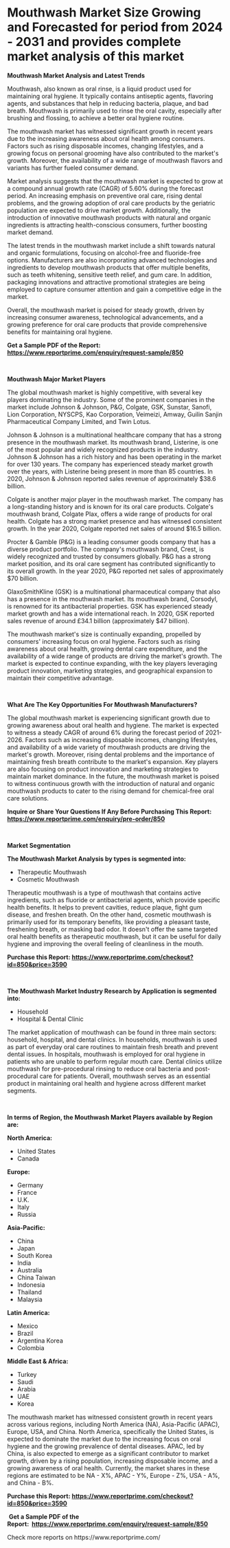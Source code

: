 <p><h1>Mouthwash Market Size Growing and Forecasted for period from 2024 - 2031 and provides complete market analysis of this market</h1></p><p><strong>Mouthwash Market Analysis and Latest Trends</strong></p>
<p><p>Mouthwash, also known as oral rinse, is a liquid product used for maintaining oral hygiene. It typically contains antiseptic agents, flavoring agents, and substances that help in reducing bacteria, plaque, and bad breath. Mouthwash is primarily used to rinse the oral cavity, especially after brushing and flossing, to achieve a better oral hygiene routine.</p><p>The mouthwash market has witnessed significant growth in recent years due to the increasing awareness about oral health among consumers. Factors such as rising disposable incomes, changing lifestyles, and a growing focus on personal grooming have also contributed to the market's growth. Moreover, the availability of a wide range of mouthwash flavors and variants has further fueled consumer demand.</p><p>Market analysis suggests that the mouthwash market is expected to grow at a compound annual growth rate (CAGR) of 5.60% during the forecast period. An increasing emphasis on preventive oral care, rising dental problems, and the growing adoption of oral care products by the geriatric population are expected to drive market growth. Additionally, the introduction of innovative mouthwash products with natural and organic ingredients is attracting health-conscious consumers, further boosting market demand.</p><p>The latest trends in the mouthwash market include a shift towards natural and organic formulations, focusing on alcohol-free and fluoride-free options. Manufacturers are also incorporating advanced technologies and ingredients to develop mouthwash products that offer multiple benefits, such as teeth whitening, sensitive teeth relief, and gum care. In addition, packaging innovations and attractive promotional strategies are being employed to capture consumer attention and gain a competitive edge in the market.</p><p>Overall, the mouthwash market is poised for steady growth, driven by increasing consumer awareness, technological advancements, and a growing preference for oral care products that provide comprehensive benefits for maintaining oral hygiene.</p></p>
<p><strong>Get a Sample PDF of the Report:&nbsp; <a href="https://www.reportprime.com/enquiry/request-sample/850">https://www.reportprime.com/enquiry/request-sample/850</a></strong></p>
<p>&nbsp;</p>
<p><strong>Mouthwash Major Market Players</strong></p>
<p><p>The global mouthwash market is highly competitive, with several key players dominating the industry. Some of the prominent companies in the market include Johnson & Johnson, P&G, Colgate, GSK, Sunstar, Sanofi, Lion Corporation, NYSCPS, Kao Corporation, Veimeizi, Amway, Guilin Sanjin Pharmaceutical Company Limited, and Twin Lotus.</p><p>Johnson & Johnson is a multinational healthcare company that has a strong presence in the mouthwash market. Its mouthwash brand, Listerine, is one of the most popular and widely recognized products in the industry. Johnson & Johnson has a rich history and has been operating in the market for over 130 years. The company has experienced steady market growth over the years, with Listerine being present in more than 85 countries. In 2020, Johnson & Johnson reported sales revenue of approximately $38.6 billion.</p><p>Colgate is another major player in the mouthwash market. The company has a long-standing history and is known for its oral care products. Colgate's mouthwash brand, Colgate Plax, offers a wide range of products for oral health. Colgate has a strong market presence and has witnessed consistent growth. In the year 2020, Colgate reported net sales of around $16.5 billion.</p><p>Procter & Gamble (P&G) is a leading consumer goods company that has a diverse product portfolio. The company's mouthwash brand, Crest, is widely recognized and trusted by consumers globally. P&G has a strong market position, and its oral care segment has contributed significantly to its overall growth. In the year 2020, P&G reported net sales of approximately $70 billion.</p><p>GlaxoSmithKline (GSK) is a multinational pharmaceutical company that also has a presence in the mouthwash market. Its mouthwash brand, Corsodyl, is renowned for its antibacterial properties. GSK has experienced steady market growth and has a wide international reach. In 2020, GSK reported sales revenue of around £34.1 billion (approximately $47 billion).</p><p>The mouthwash market's size is continually expanding, propelled by consumers' increasing focus on oral hygiene. Factors such as rising awareness about oral health, growing dental care expenditure, and the availability of a wide range of products are driving the market's growth. The market is expected to continue expanding, with the key players leveraging product innovation, marketing strategies, and geographical expansion to maintain their competitive advantage.</p></p>
<p>&nbsp;</p>
<p><strong>What Are The Key Opportunities For Mouthwash Manufacturers?</strong></p>
<p><p>The global mouthwash market is experiencing significant growth due to growing awareness about oral health and hygiene. The market is expected to witness a steady CAGR of around 6% during the forecast period of 2021-2026. Factors such as increasing disposable incomes, changing lifestyles, and availability of a wide variety of mouthwash products are driving the market's growth. Moreover, rising dental problems and the importance of maintaining fresh breath contribute to the market's expansion. Key players are also focusing on product innovation and marketing strategies to maintain market dominance. In the future, the mouthwash market is poised to witness continuous growth with the introduction of natural and organic mouthwash products to cater to the rising demand for chemical-free oral care solutions.</p></p>
<p><strong>Inquire or Share Your Questions If Any Before Purchasing This Report: <a href="https://www.reportprime.com/enquiry/pre-order/850">https://www.reportprime.com/enquiry/pre-order/850</a></strong></p>
<p>&nbsp;</p>
<p><strong>Market Segmentation</strong></p>
<p><strong>The Mouthwash Market Analysis by types is segmented into:</strong></p>
<p><ul><li>Therapeutic Mouthwash</li><li>Cosmetic Mouthwash</li></ul></p>
<p><p>Therapeutic mouthwash is a type of mouthwash that contains active ingredients, such as fluoride or antibacterial agents, which provide specific health benefits. It helps to prevent cavities, reduce plaque, fight gum disease, and freshen breath. On the other hand, cosmetic mouthwash is primarily used for its temporary benefits, like providing a pleasant taste, freshening breath, or masking bad odor. It doesn't offer the same targeted oral health benefits as therapeutic mouthwash, but it can be useful for daily hygiene and improving the overall feeling of cleanliness in the mouth.</p></p>
<p><strong>Purchase this Report:&nbsp;<a href="https://www.reportprime.com/checkout?id=850&price=3590">https://www.reportprime.com/checkout?id=850&price=3590</a></strong></p>
<p>&nbsp;</p>
<p><strong>The Mouthwash Market Industry Research by Application is segmented into:</strong></p>
<p><ul><li>Household</li><li>Hospital & Dental Clinic</li></ul></p>
<p><p>The market application of mouthwash can be found in three main sectors: household, hospital, and dental clinics. In households, mouthwash is used as part of everyday oral care routines to maintain fresh breath and prevent dental issues. In hospitals, mouthwash is employed for oral hygiene in patients who are unable to perform regular mouth care. Dental clinics utilize mouthwash for pre-procedural rinsing to reduce oral bacteria and post-procedural care for patients. Overall, mouthwash serves as an essential product in maintaining oral health and hygiene across different market segments.</p></p>
<p>&nbsp;</p>
<p><strong>In terms of Region, the Mouthwash Market Players available by Region are:</strong></p>
<p>
    <p> <strong> North America: </strong>
        <ul>
            <li>United States</li>
            <li>Canada</li>
        </ul>
        </p> 
    <p> <strong> Europe: </strong>
        <ul>
            <li>Germany</li>
            <li>France</li>
            <li>U.K.</li>
            <li>Italy</li>
            <li>Russia</li>
        </ul>
        </p> 
    <p> <strong> Asia-Pacific: </strong>
        <ul>
            <li>China</li>
            <li>Japan</li>
            <li>South Korea</li>
            <li>India</li>
            <li>Australia</li>
            <li>China Taiwan</li>
            <li>Indonesia</li>
            <li>Thailand</li>
            <li>Malaysia</li>
        </ul>
        </p> 
    <p> <strong> Latin America: </strong>
        <ul>
            <li>Mexico</li>
            <li>Brazil</li>
            <li>Argentina Korea</li>
            <li>Colombia</li>
        </ul>
        </p> 
    <p> <strong> Middle East & Africa: </strong>
        <ul>
            <li>Turkey</li>
            <li>Saudi</li>
            <li>Arabia</li>
            <li>UAE</li>
            <li>Korea</li>
        </ul>
    </p>
    </p>
<p><p>The mouthwash market has witnessed consistent growth in recent years across various regions, including North America (NA), Asia-Pacific (APAC), Europe, USA, and China. North America, specifically the United States, is expected to dominate the market due to the increasing focus on oral hygiene and the growing prevalence of dental diseases. APAC, led by China, is also expected to emerge as a significant contributor to market growth, driven by a rising population, increasing disposable income, and a growing awareness of oral health. Currently, the market shares in these regions are estimated to be NA - X%, APAC - Y%, Europe - Z%, USA - A%, and China - B%.</p></p>
<p><strong>Purchase this Report: <a href="https://www.reportprime.com/checkout?id=850&price=3590">https://www.reportprime.com/checkout?id=850&price=3590</a></strong></p>
<p>&nbsp;<strong>Get a Sample PDF of the Report:&nbsp;&nbsp;<a href="https://www.reportprime.com/enquiry/request-sample/850">https://www.reportprime.com/enquiry/request-sample/850</a></strong></p>
<p><strong></strong></p>
<p>Check more reports on https://www.reportprime.com/</p>